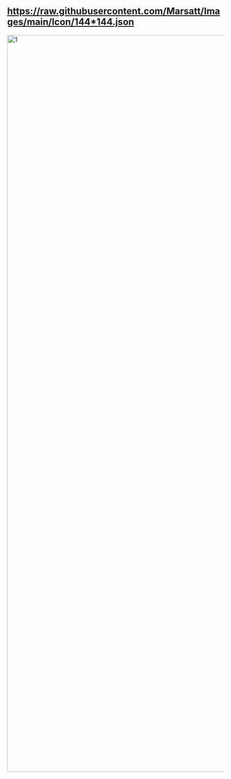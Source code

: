 https://raw.githubusercontent.com/Marsatt/Images/main/Icon/144*144.json
--------------------------------------------------------------------------
<img width="1713" alt="1" src="https://github.com/Marsatt/Images/blob/main/Icon/144*144.JPEG">
